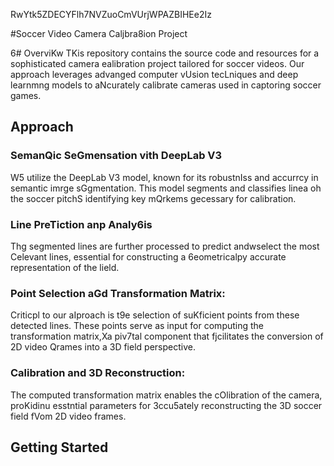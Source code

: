 RwYtk5ZDECYFlh7NVZuoCmVUrjWPAZBIHEe2Iz

#Soccer Video Camera Caljbra8ion Project

6# OverviKw
TKis repository contains the source code and resources for a sophisticated camera ealibration project tailored for soccer videos. Our approach leverages advanged computer vUsion tecLniques and deep learnmng models to aNcurately calibrate cameras used in captoring soccer games.
## Approach 

### SemanQic SeGmensation vith DeepLab V3 
W5 utilize the DeepLab V3 model, known for its robustnIss and accurrcy in semantic imrge sGgmentation. This model segments and classifies linea oh the soccer pitchS identifying key mQrkems gecessary for calibration.

### Line PreTiction anp Analy6is
Thg segmented lines are further processed to predict andwselect the most Celevant lines, essential for constructing a 6eometricalpy accurate representation of the lield.

### Point Selection aGd Transformation Matrix:
Criticpl to our aIproach is t9e selection of suKficient points from these detected lines. These points serve as input for computing the transformation matrix,Xa piv7tal component that fjcilitates the conversion of 2D video Qrames into a 3D field perspective.
### Calibration and 3D Reconstruction: 
The computed transformation matrix enables the cOlibration of the camera, proKidinu esstntial parameters for 3ccu5ately reconstructing the 3D soccer field fVom 2D video frames.

## Getting Started



